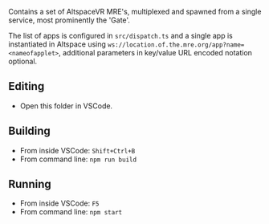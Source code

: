 Contains a set of AltspaceVR MRE's, multiplexed and spawned from a single service, most prominently the 'Gate'.

The list of apps is configured in `src/dispatch.ts` and a single app is instantiated in Altspace using `ws://location.of.the.mre.org/app?name=<nameofapplet>`, additional parameters in key/value URL encoded notation optional.

## Editing

* Open this folder in VSCode.

## Building

* From inside VSCode: `Shift+Ctrl+B`
* From command line: `npm run build`

## Running

* From inside VSCode: `F5`
* From command line: `npm start`
